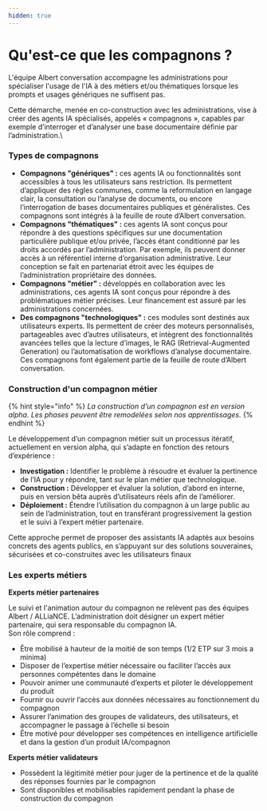 ```yaml
---
hidden: true
---
```


# Qu'est-ce que les compagnons ?

L'équipe Albert conversation accompagne les administrations  pour spécialiser l'usage de l'IA à des métiers et/ou thématiques lorsque les prompts et usages génériques ne suffisent pas.

Cette démarche, menée en co-construction avec les administrations, vise à créer des agents IA spécialisés, appelés « compagnons », capables par exemple d’interroger et d’analyser une base documentaire définie par l’administration.\


### Types de compagnons&#x20;

* **Compagnons "génériques" :** ces agents IA ou fonctionnalités sont accessibles à tous les utilisateurs sans restriction. Ils permettent d’appliquer des règles communes, comme la reformulation en langage clair, la consultation ou l’analyse de documents, ou encore l’interrogation de bases documentaires publiques et généralistes. Ces compagnons sont intégrés à la feuille de route d’Albert conversation.
* **Compagnons "thématiques" :** ces agents IA sont conçus pour répondre à des questions spécifiques sur une documentation particulière publique et/ou privée, l’accès étant conditionné par les droits accordés par l’administration. Par exemple, ils peuvent donner accès à un référentiel interne d’organisation administrative. Leur conception se fait en partenariat étroit avec les équipes de l’administration propriétaire des données.
* **Compagnons "métier" :** développés en collaboration avec les administrations, ces agents IA sont conçus pour répondre à des problématiques métier précises. Leur financement est assuré par les administrations concernées.
* **Des compagnons "technologiques" :** ces modules sont destinés aux utilisateurs experts. Ils permettent de créer des moteurs personnalisés, partageables avec d’autres utilisateurs, et intègrent des fonctionnalités avancées telles que la lecture d’images, le RAG (Retrieval-Augmented Generation) ou l’automatisation de workflows d’analyse documentaire. Ces compagnons font également partie de la feuille de route d’Albert conversation.



### Construction d'un compagnon métier&#x20;

{% hint style="info" %}
_La construction d’un compagnon est en version alpha. Les phases peuvent être remodelées selon nos apprentissages._
{% endhint %}

Le développement d’un compagnon métier suit un processus itératif, actuellement en version alpha, qui s’adapte en fonction des retours d’expérience :

* **Investigation :** Identifier le problème à résoudre et évaluer la pertinence de l’IA pour y répondre, tant sur le plan métier que technologique.
* **Construction :** Développer et évaluer la solution, d’abord en interne, puis en version bêta auprès d’utilisateurs réels afin de l’améliorer.
* **Déploiement :** Étendre l’utilisation du compagnon à un large public au sein de l’administration, tout en transférant progressivement la gestion et le suivi à l’expert métier partenaire.

Cette approche permet de proposer des assistants IA adaptés aux besoins concrets des agents publics, en s’appuyant sur des solutions souveraines, sécurisées et co-construites avec les utilisateurs finaux



### Les experts métiers&#x20;

**Experts métier partenaires**

Le suivi et l'animation autour du compagnon ne relèvent pas des équipes Albert / ALLiaNCE. L’administration doit désigner un expert métier partenaire, qui sera responsable du compagnon IA.\
Son rôle comprend :

* Être mobilisé à hauteur de la moitié de son temps (1/2 ETP sur 3 mois a minima)&#x20;
* Disposer de l’expertise métier nécessaire ou faciliter l’accès aux personnes compétentes dans le domaine
* Pouvoir animer une communauté d’experts et piloter le développement du produit
* Fournir ou ouvrir l’accès aux données nécessaires au fonctionnement du compagnon
* Assurer l’animation des groupes de validateurs, des utilisateurs, et accompagner le passage à l’échelle si besoin
* Être motivé pour développer ses compétences en intelligence artificielle et dans la gestion d’un produit IA/compagnon



**Experts métier validateurs**

* Possèdent la légitimité métier pour juger de la pertinence et de la qualité des réponses fournies par le compagnon
* Sont disponibles et mobilisables rapidement pendant la phase de construction du compagnon





